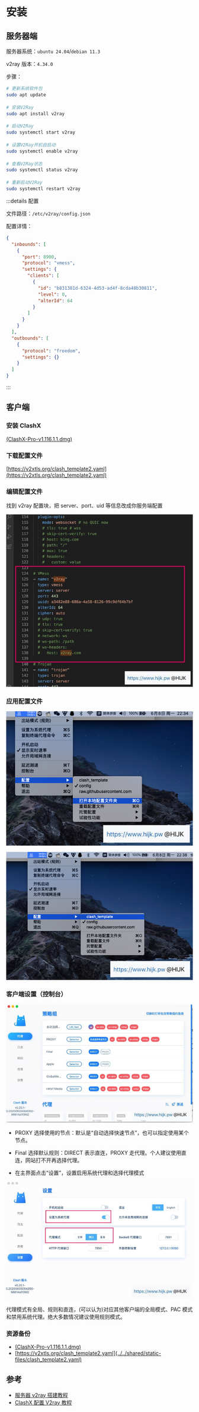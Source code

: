 # 安装

## 服务器端

服务器系统：`ubuntu 24.04`/`debian 11.3`

v2ray 版本：`4.34.0`

步骤：

```bash
# 更新系统软件包
sudo apt update

# 安装V2Ray
sudo apt install v2ray

# 启动V2Ray
sudo systemctl start v2ray

# 设置V2Ray开机自启动
sudo systemctl enable v2ray

# 查看V2Ray状态
sudo systemctl status v2ray

# 重新启动V2Ray
sudo systemctl restart v2ray
```

:::details 配置

文件路径：`/etc/v2ray/config.json`

配置详情：

```json
{
  "inbounds": [
    {
      "port": 8900,
      "protocol": "vmess",
      "settings": {
        "clients": [
          {
            "id": "b831381d-6324-4d53-ad4f-8cda48b30811",
            "level": 0,
            "alterId": 64
          }
        ]
      }
    }
  ],
  "outbounds": [
    {
      "protocol": "freedom",
      "settings": {}
    }
  ]
}
```

:::

## 客户端

### 安装 ClashX

[(ClashX-Pro-v1.116.1.1.dmg)](https://v2xtls.org/download.php?filename=/v2/macos/ClashX-Pro-v1.116.1.1.dmg)

### 下载配置文件

[https://v2xtls.org/clash_template2.yaml](https://v2xtls.org/clash_template2.yaml)

### 编辑配置文件

找到 v2ray 配置块，把 server、port、uid 等信息改成你服务端配置

![alt text](../../assets/pasted-file-image-12.png)

### 应用配置文件

![alt text](../../assets/pasted-file-image-13.png)

![alt text](../../assets/pasted-file-image-14.png)

### 客户端设置（控制台）

![alt text](../../assets/pasted-file-image-18.png)

- PROXY 选择使用的节点：默认是“自动选择快速节点”，也可以指定使用某个节点。
- Final 选择默认规则：DIRECT 表示直连，PROXY 走代理。个人建议使用直连，网站打不开再选择代理。

- 在主界面点击“设置”，设置启用系统代理和选择代理模式

![alt text](../../assets/pasted-file-image-17.png)

代理模式有全局、规则和直连，(可以认为)对应其他客户端的全局模式、PAC 模式和禁用系统代理。绝大多数情况建议使用规则模式。

### 资源备份

- [(ClashX-Pro-v1.116.1.1.dmg)](https://www.teambition.com/project/656db483127225c2ecd166ae/works/66c055b659e751b91b6d703e/work/66c055ff820247a57b18e09a)
- [https://v2xtls.org/clash_template2.yaml](../../shared/static-files/clash_template2.yaml)

## 参考

- [服务器 v2ray 搭建教程](https://cloud.tencent.com/developer/information/%E5%85%8D%E8%B4%B9%E6%9C%8D%E5%8A%A1%E5%99%A8v2ray%E6%90%AD%E5%BB%BA%E6%95%99%E7%A8%8B-album)
- [ClashX 配置 V2ray 教程](https://v2xtls.org/clashx%e9%85%8d%e7%bd%aev2ray%e6%95%99%e7%a8%8b/)
